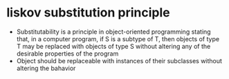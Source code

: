 ﻿# liskov substitution principle
- Substitutability is a principle in object-oriented programming stating that, in a computer program, if S is a subtype of T, then objects of type T may be replaced with objects of type S without altering any of the desirable properties of the program
- Object should be replaceable with instances of their subclasses without altering the bahavior

